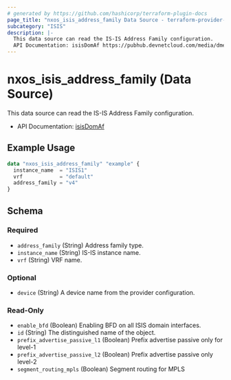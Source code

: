 ```yaml
---
# generated by https://github.com/hashicorp/terraform-plugin-docs
page_title: "nxos_isis_address_family Data Source - terraform-provider-nxos"
subcategory: "ISIS"
description: |-
  This data source can read the IS-IS Address Family configuration.
  API Documentation: isisDomAf https://pubhub.devnetcloud.com/media/dme-docs-10-2-2/docs/Routing%20and%20Forwarding/isis:DomAf/
---
```


# nxos_isis_address_family (Data Source)

This data source can read the IS-IS Address Family configuration.

- API Documentation: [isisDomAf](https://pubhub.devnetcloud.com/media/dme-docs-10-2-2/docs/Routing%20and%20Forwarding/isis:DomAf/)

## Example Usage

```terraform
data "nxos_isis_address_family" "example" {
  instance_name  = "ISIS1"
  vrf            = "default"
  address_family = "v4"
}
```

<!-- schema generated by tfplugindocs -->
## Schema

### Required

- `address_family` (String) Address family type.
- `instance_name` (String) IS-IS instance name.
- `vrf` (String) VRF name.

### Optional

- `device` (String) A device name from the provider configuration.

### Read-Only

- `enable_bfd` (Boolean) Enabling BFD on all ISIS domain interfaces.
- `id` (String) The distinguished name of the object.
- `prefix_advertise_passive_l1` (Boolean) Prefix advertise passive only for level-1
- `prefix_advertise_passive_l2` (Boolean) Prefix advertise passive only level-2
- `segment_routing_mpls` (Boolean) Segment routing for MPLS
